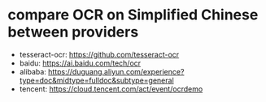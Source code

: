# compare OCR on Simplified Chinese between providers

- tesseract-ocr: https://github.com/tesseract-ocr
- baidu: https://ai.baidu.com/tech/ocr
- alibaba: https://duguang.aliyun.com/experience?type=doc&midtype=fulldoc&subtype=general
- tencent: https://cloud.tencent.com/act/event/ocrdemo

